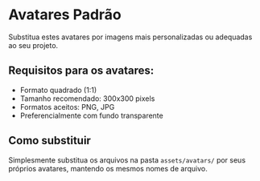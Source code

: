 # Avatares Padrão

Substitua estes avatares por imagens mais personalizadas ou adequadas ao seu projeto.

## Requisitos para os avatares:
- Formato quadrado (1:1)
- Tamanho recomendado: 300x300 pixels
- Formatos aceitos: PNG, JPG
- Preferencialmente com fundo transparente

## Como substituir
Simplesmente substitua os arquivos na pasta `assets/avatars/` por seus próprios avatares, mantendo os mesmos nomes de arquivo.